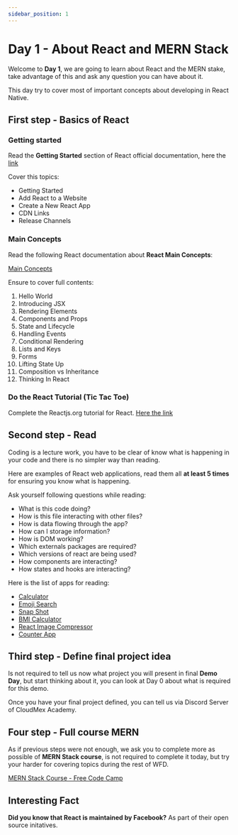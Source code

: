 ```yaml
---
sidebar_position: 1
---
```


# Day 1 - About React and MERN Stack

Welcome to **Day 1**, we are going to learn about React and the MERN stake, take advantage of this and ask any question you can have about it.

This day try to cover most of important concepts about developing in React Native.

## First step - Basics of React

### Getting started

Read the **Getting Started** section of React official documentation, here the [link](https://reactjs.org/docs/getting-started.html)

Cover this topics:

* Getting Started
* Add React to a Website
* Create a New React App
* CDN Links
* Release Channels

### Main Concepts

Read the following React documentation about **React Main Concepts**:

[Main Concepts](https://reactjs.org/docs/hello-world.html)

Ensure to cover full contents:
1. Hello World
2. Introducing JSX
3. Rendering Elements
4. Components and Props
5. State and Lifecycle
6. Handling Events
7. Conditional Rendering
8. Lists and Keys
9. Forms
10. Lifting State Up
11. Composition vs Inheritance
12. Thinking In React



### Do the React Tutorial (Tic Tac Toe)

Complete the Reactjs.org tutorial for React. [Here the link](https://reactjs.org/tutorial/tutorial.html)

## Second step - Read

Coding is a lecture work, you have to be clear of know what is happening in your code and there is no simpler way than reading.

Here are examples of React web applications, read them all **at least 5 times** for ensuring you know what is happening.

Ask yourself following questions while reading:

* What is this code doing?
* How is this file interacting with other files?
* How is data flowing through the app?
* How can I storage information?
* How is DOM working?
* Which externals packages are required?
* Which versions of react are being used?
* How components are interacting?
* How states and hooks are interacting?

Here is the list of apps for reading:

* [Calculator](https://github.com/ahfarmer/calculator)
* [Emoji Search](https://github.com/ahfarmer/emoji-search)
* [Snap Shot](https://github.com/Yog9/SnapShot)
* [BMI Calculator](https://github.com/GermaVinsmoke/bmi-calculator)
* [React Image Compressor](https://github.com/Rahul-Pandey7/react-image-compressor)
* [Counter App](https://github.com/arnab-datta/counter-app)

## Third step - Define final project idea

Is not required to tell us now what project you will present in final **Demo Day**, but start thinking about it, you can look at Day 0 about what is required for this demo.

Once you have your final project defined, you can tell us via Discord Server of CloudMex Academy.

## Four step - Full course MERN

As if previous steps were not enough, we ask you to complete more as possible of **MERN Stack course**, is not required to complete it today, but try your harder for covering topics during the rest of WFD.

[MERN Stack Course - Free Code Camp](https://www.youtube.com/watch?v=mrHNSanmqQ4)

## Interesting Fact

**Did you know that React is maintained by Facebook?** As part of their open source initatives.

